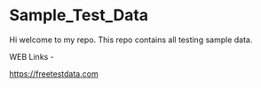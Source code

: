 # Sample_Test_Data
Hi welcome to my repo. This repo contains all testing sample data.


WEB Links -  

https://freetestdata.com
